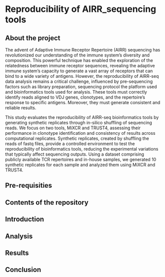 # **Reproducibility of AIRR_sequencing tools**

## **About the project**
The advent of Adaptive Immune Receptor Repertoire (AIRR) sequencing has revolutionized our understanding of the immune system’s diversity and composition. This powerful technique has enabled the exploration of the relatedness between immune receptor sequences, revealing the adaptive immune system’s capacity to generate a vast array of receptors that can bind to a wide variety of antigens. However, the reproducibility of AIRR-seq data analysis remains a critical challenge, influenced by pre-sequencing factors such as library preparation, sequencing protocol the platform used and bioinformatics tools used for analysis. These tools must correctly identify reads aligned to VDJ genes, clonotypes, and the repertoire’s response to specific antigens. Moreover, they must generate consistent and reliable results. 

This study evaluates the reproducibility of AIRR-seq bioinformatics tools by generating synthetic replicates through in-silico shuffling of sequencing reads. We focus on two tools, MiXCR and TRUST4, assessing their performance in clonotype identification and consistency of results across computational replicates. Synthetic replicates, created by shuffling the reads of fastq files, provide a controlled environment to test the reproducibility of bioinformatics tools, reducing the experimental variations that typically affect sequencing outputs. Using a dataset comprising publicly available TCR repertoires and in-house samples, we generated 10 synthetic replicates for each sample and analyzed them using MiXCR and TRUST4.


## **Pre-requisities**

## **Contents of the repository**

## **Introduction**

## **Analysis**

## **Results**

## **Conclusion**
